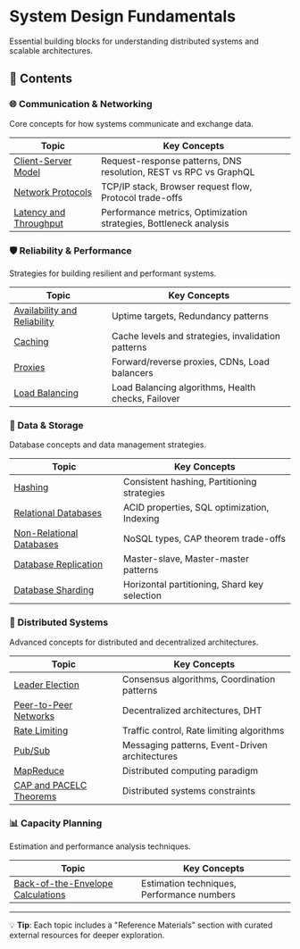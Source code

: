 # System Design Fundamentals

Essential building blocks for understanding distributed systems and scalable architectures.

## 📖 Contents

### 🌐 Communication & Networking

Core concepts for how systems communicate and exchange data.

| Topic                                                    | Key Concepts                                                      |
|----------------------------------------------------------|-------------------------------------------------------------------|
| [Client-Server Model](./01-client-server.md)             | Request-response patterns, DNS resolution, REST vs RPC vs GraphQL |
| [Network Protocols](./02-network-protocols.md)           | TCP/IP stack, Browser request flow, Protocol trade-offs           |
| [Latency and Throughput](./03-latency-and-throughput.md) | Performance metrics, Optimization strategies, Bottleneck analysis |

### 🛡️ Reliability & Performance

Strategies for building resilient and performant systems.

| Topic                                                                | Key Concepts                                       |
|----------------------------------------------------------------------|----------------------------------------------------|
| [Availability and Reliability](./04-availability-and-reliability.md) | Uptime targets, Redundancy patterns                |
| [Caching](./05-caching.md)                                           | Cache levels and strategies, invalidation patterns |
| [Proxies](./06-proxies.md)                                           | Forward/reverse proxies, CDNs, Load balancers      |
| [Load Balancing](./07-load-balancing.md)                             | Load Balancing algorithms, Health checks, Failover |

### 💾 Data & Storage

Database concepts and data management strategies.

| Topic                                                        | Key Concepts                                 |
|--------------------------------------------------------------|----------------------------------------------|
| [Hashing](./08-hashing.md)                                   | Consistent hashing, Partitioning strategies  |
| [Relational Databases](./09-relational-databases.md)         | ACID properties, SQL optimization, Indexing  |
| [Non-Relational Databases](./10-non-relational-databases.md) | NoSQL types, CAP theorem trade-offs          |
| [Database Replication](./11-database-replication.md)         | Master-slave, Master-master patterns         |
| [Database Sharding](./12-database-sharding.md)               | Horizontal partitioning, Shard key selection |

### 🔗 Distributed Systems

Advanced concepts for distributed and decentralized architectures.

| Topic                                                      | Key Concepts                                   |
|------------------------------------------------------------|------------------------------------------------|
| [Leader Election](./13-leader-election.md)                 | Consensus algorithms, Coordination patterns    |
| [Peer-to-Peer Networks](./14-peer-to-peer-networks.md)     | Decentralized architectures, DHT               |
| [Rate Limiting](./15-rate-limiting.md)                     | Traffic control, Rate limiting algorithms      |
| [Pub/Sub](./16-pub-sub.md)                                 | Messaging patterns, Event-Driven architectures |
| [MapReduce](./17-mapreduce.md)                             | Distributed computing paradigm                 |
| [CAP and PACELC Theorems](./18-cap-and-pacelc-theorems.md) | Distributed systems constraints                |

### 📊 Capacity Planning

Estimation and performance analysis techniques.

| Topic                                                                          | Key Concepts                               |
|--------------------------------------------------------------------------------|--------------------------------------------|
| [Back-of-the-Envelope Calculations](./19-back-of-the-envelope-calculations.md) | Estimation techniques, Performance numbers |

---

💡 **Tip**: Each topic includes a "Reference Materials" section with curated external resources for deeper exploration.
